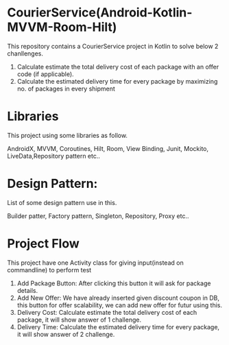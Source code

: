 # CourierService(Android-Kotlin-MVVM-Room-Hilt)
This repository contains a CourierService project in Kotlin to solve below 2 chanllenges.
1. Calculate estimate the total delivery cost of each package with
an offer code (if applicable).
2. Calculate the estimated delivery time for every package by maximizing no. of packages in every shipment

# Libraries 
This project using some libraries as follow.

 AndroidX, MVVM, Coroutines, Hilt, Room, View Binding, Junit, Mockito, LiveData,Repository pattern etc..
# Design Pattern:
List of some design pattern use in this.

  Builder patter, Factory pattern, Singleton, Repository, Proxy etc..

# Project Flow
  This project have one Activity class for giving input(instead on commandline) to perform test
  1. Add Package Button: After clicking this button it will ask for package details.
  2. Add New Offer: We have already inserted given discount coupon in DB, this button for offer scalability, we can add new offer for futur using this.
  3. Delivery Cost: Calculate estimate the total delivery cost of each package, it will show answer of 1 challenge.
  4. Delivery Time: Calculate the estimated delivery time for every package, it will show answer of 2 challenge.

